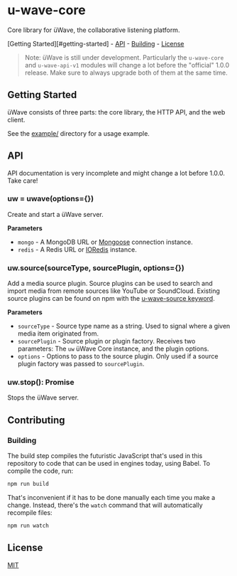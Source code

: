 # u-wave-core

Core library for üWave, the collaborative listening platform.

[Getting Started][#getting-started] - [API](#api) - [Building](#contributing) -
[License](#license)

> Note: üWave is still under development. Particularly the `u-wave-core` and
> `u-wave-api-v1` modules will change a lot before the "official" 1.0.0 release.
> Make sure to always upgrade both of them at the same time.

## Getting Started

üWave consists of three parts: the core library, the HTTP API, and the web
client.

See the [example/][example] directory for a usage example.

## API

API documentation is very incomplete and might change a lot before 1.0.0.
Take care!

### uw = uwave(options={})

Create and start a üWave server.

**Parameters**

 - `mongo` - A MongoDB URL or [Mongoose][] connection instance.
 - `redis` - A Redis URL or [IORedis][] instance.

### uw.source(sourceType, sourcePlugin, options={})

Add a media source plugin. Source plugins can be used to search and import media
from remote sources like YouTube or SoundCloud. Existing source plugins can be
found on npm with the [u-wave-source keyword][].

**Parameters**

 * `sourceType` - Source type name as a string. Used to signal where a given
   media item originated from.
 * `sourcePlugin` - Source plugin or plugin factory. Receives two parameters:
   The `uw` üWave Core instance, and the plugin options.
 * `options` - Options to pass to the source plugin. Only used if
   a source plugin factory was passed to `sourcePlugin`.

### uw.stop(): Promise

Stops the üWave server.

## Contributing

### Building

The build step compiles the futuristic JavaScript that's used in this repository
to code that can be used in engines today, using Babel. To compile the code,
run:

```bash
npm run build
```

That's inconvenient if it has to be done manually each time you make a change.
Instead, there's the `watch` command that will automatically recompile files:

```bash
npm run watch
```

## License

[MIT][]

[Mongoose]: http://mongoosejs.com/
[IORedis]: https://github.com/luin/ioredis
[u-wave-source keyword]: https://www.npmjs.com/browse/keyword/u-wave-source

[example]: example/
[MIT]: ./LICENSE
